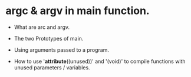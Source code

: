 # argc & argv in main function.

- What are arc and argv.
- The two Prototypes of main.
- Using arguments passed to a program.

- How to use '__attribute__((unused))' and '(void)' to compile functions with unused parameters / variables.
